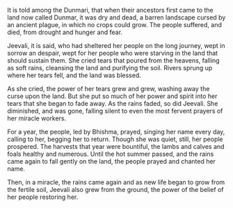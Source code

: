 It is told among the Dunmari, that when their ancestors first came to the land now called Dunmar, it was dry and dead, a barren landscape cursed by an ancient plague, in which no crops could grow. The people suffered, and died, from drought and hunger and fear. 

Jeevali, it is said, who had sheltered her people on the long journey, wept in sorrow an despair, wept for her people who were starving in the land that should sustain them. She cried tears that poured from the heavens, falling as soft rains, cleansing the land and purifying the soil. Rivers sprung up where her tears fell, and the land was blessed. 

As she cried, the power of her tears grew and grew, washing away the curse upon the land. But she put so much of her power and spirit into her tears that she began to fade away. As the rains faded, so did Jeevali. She diminished, and was gone, falling silent to even the most fervent prayers of her miracle workers. 

For a year, the people, led by Bhishma, prayed, singing her name every day, calling to her, begging her to return. Though she was quiet, still, her people prospered. The harvests that year were bountiful, the lambs and calves and foals healthy and numerous. Until the hot summer passed, and the rains came again to fall gently on the land, the people prayed and chanted her name. 

Then, in a miracle, the rains came again and as new life began to grow from the fertile soil, Jeevali also grew from the ground, the power of the belief of her people restoring her.